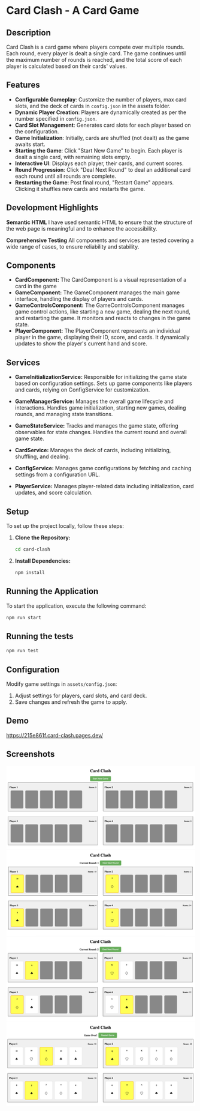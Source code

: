 # Card Clash - A Card Game

## Description

Card Clash is a card game where players compete over multiple rounds. Each round, every player is dealt a single card. The game continues until the maximum number of rounds is reached, and the total score of each player is calculated based on their cards' values.

## Features

- **Configurable Gameplay**: Customize the number of players, max card slots, and the deck of cards in `config.json` in the assets folder.
- **Dynamic Player Creation**: Players are dynamically created as per the number specified in `config.json`.
- **Card Slot Management**: Generates card slots for each player based on the configuration.
- **Game Initialization**: Initially, cards are shuffled (not dealt) as the game awaits start.
- **Starting the Game**: Click "Start New Game" to begin. Each player is dealt a single card, with remaining slots empty.
- **Interactive UI**: Displays each player, their cards, and current scores.
- **Round Progression**: Click "Deal Next Round" to deal an additional card each round until all rounds are complete.
- **Restarting the Game**: Post final round, "Restart Game" appears. Clicking it shuffles new cards and restarts the game.

## Development Highlights

**Semantic HTML**
I have used semantic HTML to ensure that the structure of the web page is meaningful and to enhance the accessibility.

**Comprehensive Testing**
All components and services are tested covering a wide range of cases, to ensure reliability and stability.

## Components

- **CardComponent:**
  The CardComponent is a visual representation of a card in the game
- **GameComponent:**
  The GameComponent manages the main game interface, handling the display of players and cards.
- **GameControlsComponent:**
  The GameControlsComponent manages game control actions, like starting a new game, dealing the next round, and restarting the game. It monitors and reacts to changes in the game state.
- **PlayerComponent:**
  The PlayerComponent represents an individual player in the game, displaying their ID, score, and cards. It dynamically updates to show the player's current hand and score.

## Services

- **GameInitializationService:**
  Responsible for initializing the game state based on configuration settings. Sets up game components like players and cards, relying on ConfigService for customization.

- **GameManagerService:**
  Manages the overall game lifecycle and interactions. Handles game initialization, starting new games, dealing rounds, and managing state transitions.

- **GameStateService:**
  Tracks and manages the game state, offering observables for state changes. Handles the current round and overall game state.

- **CardService:**
  Manages the deck of cards, including initializing, shuffling, and dealing.

- **ConfigService:**
  Manages game configurations by fetching and caching settings from a configuration URL.

- **PlayerService:**
  Manages player-related data including initialization, card updates, and score calculation.

## Setup

To set up the project locally, follow these steps:

1. **Clone the Repository:**

   ```bash
   cd card-clash
   ```

2. **Install Dependencies:**

   ```bash
   npm install
   ```

## Running the Application

To start the application, execute the following command:

```bash
npm run start
```

## Running the tests

```bash
npm run test
```

## Configuration

Modify game settings in `assets/config.json`:

1. Adjust settings for players, card slots, and card deck.
2. Save changes and refresh the game to apply.

## Demo

https://215e861f.card-clash.pages.dev/

## Screenshots

![Alt text](image.png)
![Alt text](image-1.png)
![Alt text](image-2.png)
![Alt text](image-3.png)
